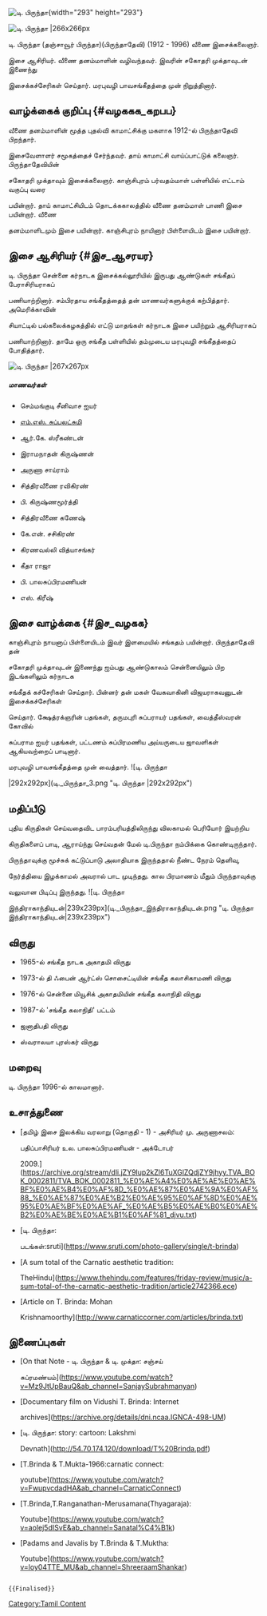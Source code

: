 ![டி. பிருந்தா](டி._பிருந்தா.png "டி. பிருந்தா"){width="293" height="293"}
![டி. பிருந்தா \|266x266px](டி._பிருந்தா_.png "டி. பிருந்தா |266x266px")
டி. பிருந்தா (தஞ்சாவூர் பிருந்தா)(பிருந்தாதேவி) (1912 - 1996) வீணை இசைக்கலைஞர்.
இசை ஆசிரியர். வீணை தனம்மாளின் வழிவந்தவர். இவரின் சகோதரி முக்தாவுடன் இணைந்து
இசைக்கச்சேரிகள் செய்தார். மரபுவழி பாவசங்கீதத்தை முன் நிறுத்தினார்.

## வாழ்க்கைக் குறிப்பு {#வழககக_கறபப}

வீணை தனம்மாளின் மூத்த புதல்வி காமாட்சிக்கு மகளாக 1912-ல் பிருந்தாதேவி பிறந்தார்.
இசைவேளாளர் சமூகத்தைச் சேர்ந்தவர். தாய் காமாட்சி வாய்ப்பாட்டுக் கலைஞர். பிருந்தாதேவியின்
சகோதரி முக்தாவும் இசைக்கலைஞர். காஞ்சிபுரம் பர்வதம்மாள் பள்ளியில் எட்டாம் வகுப்பு வரை
பயின்றார். தாய் காமாட்சியிடம் தொடக்ககாலத்தில் வீணை தனம்மாள் பாணி இசை பயின்றார். வீணை
தனம்மாளிடமும் இசை பயின்றார். காஞ்சிபுரம் நாயினார் பிள்ளையிடம் இசை பயின்றார்.

## இசை ஆசிரியர் {#இச_ஆசரயர}

டி. பிருந்தா சென்னை கர்நாடக இசைக்கல்லூரியில்‌ இருபது ஆண்டுகள்‌ சங்கீதப்‌ பேராசிரியராகப்
பணியாற்றினார்‌. சம்பிரதாய சங்கீதத்தைத்‌ தன் மாணவர்களுக்குக் கற்பித்தார்‌. அமெரிக்காவின்
சியாட்டில்‌ பல்கலைக்கழகத்தில்‌ எட்டு மாதங்கள்‌ கர்நாடக இசை பயிற்றும்‌ ஆசிரியராகப்‌
பணியாற்றினார்‌. தாமே ஒரு சங்கீத பள்ளியில்‌ தம்முடைய மரபுவழி சங்கீதத்தைப்‌ போதித்தார்.
![டி. பிருந்தா \|267x267px](டி._பிருந்தா2_.png "டி. பிருந்தா |267x267px")

##### மாணவர்கள்

-   செம்மங்குடி சீனிவாச ஐயர்
-   [எம்.எஸ். சுப்புலட்சுமி](எம்.எஸ்._சுப்புலட்சுமி "wikilink")
-   ஆர்.கே. ஸ்ரீகண்டன்
-   இராமநாதன் கிருஷ்ணன்
-   அருணா சாய்ராம்
-   சித்திரவீணை ரவிகிரண்
-   பி. கிருஷ்ணமூர்த்தி
-   சித்திரவீணை கணேஷ்
-   கே.என். சசிகிரண்
-   கிரணவல்லி வித்யாசங்கர்
-   கீதா ராஜா
-   பி. பாலசுப்பிரமணியன்
-   எஸ். கிரீஷ்

## இசை வாழ்க்கை {#இச_வழகக}

காஞ்சிபுரம்‌ நாயனாப்‌ பிள்ளையிடம்‌ இவர்‌ இளமையில்‌ சங்கதம்‌ பயின்றார்‌. பிருந்தாதேவி தன்
சகோதரி முக்தாவுடன்‌ இணைந்து ஐம்பது ஆண்டுகாலம்‌ சென்னையிலும்‌ பிற இடங்களிலும்‌ கர்நாடக
சங்கீதக் கச்சேரிகள்‌ செய்தார். பின்னர் தன் மகள் வேகவாகினி விஜயராகவனுடன் இசைக்கச்சேரிகள்
செய்தார். க்ஷேத்ரக்ஞரின்‌ பதங்கள்‌, தருமபுரி சுப்பராயர்‌ பதங்கள்‌, வைத்‌தீஸ்வரன்‌ கோவில்‌
சுப்பராம ஐயர்‌ பதங்கள்‌, பட்டணம்‌ சுப்பிரமணிய அய்யருடைய ஜாவளிகள்‌ ஆகியவற்றைப் பாடினார்.
மரபுவழி பாவசங்கீதத்தை முன் வைத்தார். ![டி. பிருந்தா
\|292x292px](டி._பிருந்தா_3.png "டி. பிருந்தா |292x292px")

## மதிப்பீடு

புதிய கிருதிகள்‌ செய்வதைவிட பாரம்பரியத்திலிருந்து விலகாமல் பெரியோர்‌ இயற்றிய
கிருதிகளைப்‌ பாடி, ஆராய்ந்து செய்வதன் மேல் டி.பிருந்தா நம்பிக்கை கொண்டிருந்தார்.
பிருந்தாவுக்கு மூச்சுக் கட்டுப்பாடு அலாதியாக இருந்ததால் நீண்ட நேரம் தெளிவு,
நேர்த்தியை இழக்காமல் அவரால் பாட முடிந்தது. கால ​​பிரமாணம் மீதும் பிருந்தாவுக்கு
வலுவான பிடிப்பு இருந்தது. ![டி. பிருந்தா
இந்திராகாந்தியுடன்\|239x239px](டி._பிருந்தா_இந்திராகாந்தியுடன்.png "டி. பிருந்தா இந்திராகாந்தியுடன்|239x239px")

## விருது

-   1965-ல் சங்கீத நாடக அகாதமி விருது
-   1973-ல் தி ஃபைன் ஆர்ட்ஸ் சொசைட்டியின் சங்கீத கலாசிகாமணி விருது
-   1976-ல் சென்னை மியூசிக் அகாதமியின் சங்கீத கலாநிதி விருது
-   1987-ல் \'சங்கீத கலாநிதி\' பட்டம்
-   ஜனாதிபதி விருது
-   ஸ்வராலயா புரஸ்கர் விருது

## மறைவு

டி. பிருந்தா 1996-ல் காலமானார்.

## உசாத்துணை

-   [தமிழ்‌ இசை இலக்கிய வரலாறு (தொகுதி - 1) - அசிரியர்‌ மு. அருணாசலம்‌:
    பதிப்பாசிரியர்‌ உல. பாலசுப்பிரமணியன்‌ - அக்டோபர்‌
    2009.](https://archive.org/stream/dli.jZY9lup2kZl6TuXGlZQdjZY9jhyy.TVA_BOK_0002811/TVA_BOK_0002811_%E0%AE%A4%E0%AE%AE%E0%AE%BF%E0%AE%B4%E0%AF%8D_%E0%AE%87%E0%AE%9A%E0%AF%88_%E0%AE%87%E0%AE%B2%E0%AE%95%E0%AF%8D%E0%AE%95%E0%AE%BF%E0%AE%AF_%E0%AE%B5%E0%AE%B0%E0%AE%B2%E0%AE%BE%E0%AE%B1%E0%AF%81_djvu.txt)
-   [டி. பிருந்தா:
    படங்கள்:sruti](https://www.sruti.com/photo-gallery/single/t-brinda)
-   [A sum total of the Carnatic aesthetic tradition:
    TheHindu](https://www.thehindu.com/features/friday-review/music/a-sum-total-of-the-carnatic-aesthetic-tradition/article2742366.ece)
-   [Article on T. Brinda: Mohan
    Krishnamoorthy](http://www.carnaticcorner.com/articles/brinda.txt)

## இணைப்புகள்

-   [On that Note - டி. பிருந்தா & டி. முக்தா: சஞ்சய்
    சுப்ரமண்யம்](https://www.youtube.com/watch?v=Mz9JtUpBauQ&ab_channel=SanjaySubrahmanyan)
-   [Documentary film on Vidushi T. Brinda: Internet
    archives](https://archive.org/details/dni.ncaa.IGNCA-498-UM)
-   [டி. பிருந்தா: story: cartoon: Lakshmi
    Devnath](http://54.70.174.120/download/T%20Brinda.pdf)
-   [T.Brinda & T.Mukta-1966:carnatic connect:
    youtube](https://www.youtube.com/watch?v=FwupvcdadHA&ab_channel=CarnaticConnect)
-   [T.Brinda,T.Ranganathan-Merusamana(Thyagaraja):
    Youtube](https://www.youtube.com/watch?v=aolej5dISvE&ab_channel=Sanatal%C4%B1k)
-   [Padams and Javalis by T.Brinda & T.Muktha:
    Youtube](https://www.youtube.com/watch?v=loy04TTE_MU&ab_channel=ShreeraamShankar)

```{=mediawiki}
{{Finalised}}
```
[Category:Tamil Content](Category:Tamil_Content "wikilink")
